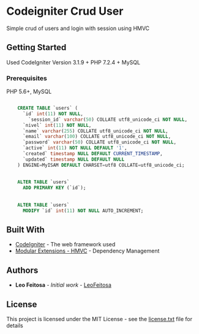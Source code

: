 # Codeigniter Crud User

Simple crud of users and login with session using HMVC

## Getting Started

Used CodeIgniter Version 3.1.9 + PHP 7.2.4 + MySQL

### Prerequisites

PHP 5.6+, MySQL

```sql

    CREATE TABLE `users` (
      `id` int(11) NOT NULL,
  		`session_id` varchar(50) COLLATE utf8_unicode_ci NOT NULL,
      `nivel` int(11) NOT NULL,
      `name` varchar(255) COLLATE utf8_unicode_ci NOT NULL,
      `email` varchar(100) COLLATE utf8_unicode_ci NOT NULL,
      `password` varchar(50) COLLATE utf8_unicode_ci NOT NULL,
      `active` int(11) NOT NULL DEFAULT '1',
      `created` timestamp NULL DEFAULT CURRENT_TIMESTAMP,
      `updated` timestamp NULL DEFAULT NULL
    ) ENGINE=MyISAM DEFAULT CHARSET=utf8 COLLATE=utf8_unicode_ci;
    
    
    ALTER TABLE `users`
      ADD PRIMARY KEY (`id`);
    
    
    ALTER TABLE `users`
      MODIFY `id` int(11) NOT NULL AUTO_INCREMENT;
```

## Built With

* [CodeIgniter](https://codeigniter.com/) - The web framework used
* [Modular Extensions - HMVC](https://bitbucket.org/wiredesignz/codeigniter-modular-extensions-hmvc) - Dependency Management

## Authors

* **Leo Feitosa** - *Initial work* - [LeoFeitosa](https://github.com/LeoFeitosa)

## License

This project is licensed under the MIT License - see the [license.txt](license.md) file for details
